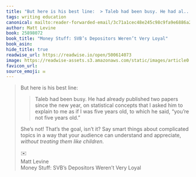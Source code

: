 ```yaml
---
title: "But here is his best line:  > Taleb had been busy. He had al..."
tags: writing education
canonical: mailto:reader-forwarded-email/3c71a1cec48e245c98c9fa9e6886a27f
author: Matt Levine
book: 25898072
book_title: "Money Stuff: SVB’s Depositors Weren’t Very Loyal"
book_asin: 
hide_title: true
readwise_url: https://readwise.io/open/500614073
image: https://readwise-assets.s3.amazonaws.com/static/images/article0.00998d930354.png
favicon_url: 
source_emoji: ✉️
---
```


> But here is his best line:
> 
> > Taleb had been busy. He had already published two papers since the new year, on statistical concepts that I asked him to explain to me as if I was five years old, to which he said, “you’re not five years old.”
> 
> She’s not! That’s the goal, isn’t it? Say smart things about complicated topics in a way that your audience can understand and appreciate, *without treating them like children.*
> <div class="quoteback-footer"><div class="quoteback-avatar"><span class="mini-emoji"> ✉️</span></div><div class="quoteback-metadata"><div class="metadata-inner"><span style="display:none">FROM:</span><div aria-label="Matt Levine" class="quoteback-author"> Matt Levine</div><div aria-label="Money Stuff: SVB’s Depositors Weren’t Very Loyal" class="quoteback-title"> Money Stuff: SVB’s Depositors Weren’t Very Loyal</div></div></div></div>